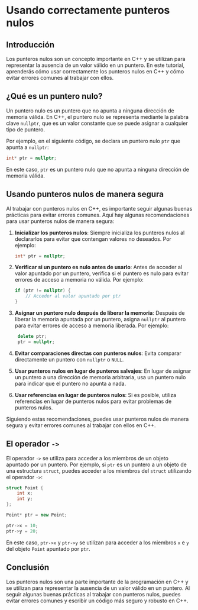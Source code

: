 # Usando correctamente punteros nulos

## Introducción

Los punteros nulos son un concepto importante en C++ y se utilizan para representar la ausencia de un valor válido en un
puntero. En este tutorial, aprenderás cómo usar correctamente los punteros nulos en C++ y cómo evitar errores comunes al
trabajar con ellos.

## ¿Qué es un puntero nulo?

Un puntero nulo es un puntero que no apunta a ninguna dirección de memoria válida. En C++, el puntero nulo se representa
mediante la palabra clave `nullptr`, que es un valor constante que se puede asignar a cualquier tipo de puntero.

Por ejemplo, en el siguiente código, se declara un puntero nulo `ptr` que apunta a `nullptr`:

```c++
int* ptr = nullptr;
```

En este caso, `ptr` es un puntero nulo que no apunta a ninguna dirección de memoria válida.

## Usando punteros nulos de manera segura

Al trabajar con punteros nulos en C++, es importante seguir algunas buenas prácticas para evitar errores comunes. Aquí
hay algunas recomendaciones para usar punteros nulos de manera segura:

1. **Inicializar los punteros nulos**: Siempre inicializa los punteros nulos al declararlos para evitar que contengan
   valores no deseados. Por ejemplo:

   ```c++
   int* ptr = nullptr;
   ```
2. **Verificar si un puntero es nulo antes de usarlo**: Antes de acceder al valor apuntado por un puntero, verifica si
   el puntero es nulo para evitar errores de acceso a memoria no válida. Por ejemplo:

   ```c++
   if (ptr != nullptr) {
       // Acceder al valor apuntado por ptr
   }
   ```
3. **Asignar un puntero nulo después de liberar la memoria**: Después de liberar la memoria apuntada por un puntero,
   asigna `nullptr` al puntero para evitar errores de acceso a memoria liberada. Por ejemplo:

   ```c++
    delete ptr;
    ptr = nullptr;
    ```
4. **Evitar comparaciones directas con punteros nulos**: Evita comparar directamente un puntero con `nullptr` o `NULL`.
5. **Usar punteros nulos en lugar de punteros salvajes**: En lugar de asignar un puntero a una dirección de memoria
   arbitraria, usa un puntero nulo para indicar que el puntero no apunta a nada.
6. **Usar referencias en lugar de punteros nulos**: Si es posible, utiliza referencias en lugar de punteros nulos para
   evitar problemas de punteros nulos.

Siguiendo estas recomendaciones, puedes usar punteros nulos de manera segura y evitar errores comunes al trabajar con
ellos en C++.

## El operador `->`

El operador `->` se utiliza para acceder a los miembros de un objeto apuntado por un puntero. Por ejemplo, si `ptr` es
un puntero a un objeto de una estructura `struct`, puedes acceder a los miembros del `struct` utilizando el operador
`->`:

```c++
struct Point {
    int x;
    int y;
};

Point* ptr = new Point;

ptr->x = 10;
ptr->y = 20;
```

En este caso, `ptr->x` y `ptr->y` se utilizan para acceder a los miembros `x` e `y` del objeto `Point` apuntado por
`ptr`.

## Conclusión

Los punteros nulos son una parte importante de la programación en C++ y se utilizan para representar la ausencia de un
valor válido en un puntero. Al seguir algunas buenas prácticas al trabajar con punteros nulos, puedes evitar errores
comunes y escribir un código más seguro y robusto en C++.